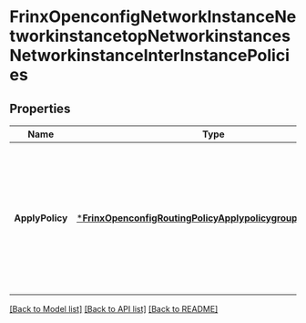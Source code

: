 # FrinxOpenconfigNetworkInstanceNetworkinstancetopNetworkinstancesNetworkinstanceInterInstancePolicies

## Properties
Name | Type | Description | Notes
------------ | ------------- | ------------- | -------------
**ApplyPolicy** | [***FrinxOpenconfigRoutingPolicyApplypolicygroupApplyPolicy**](frinx.openconfig.routing.policy.applypolicygroup.ApplyPolicy.md) | Optional[Anchor point for routing policies in the model. Import and export policies are with respect to the local routing table, i.e., export (send) and import (receive), depending on the context.] REF:Optional.empty | [optional] [default to null]

[[Back to Model list]](../README.md#documentation-for-models) [[Back to API list]](../README.md#documentation-for-api-endpoints) [[Back to README]](../README.md)


